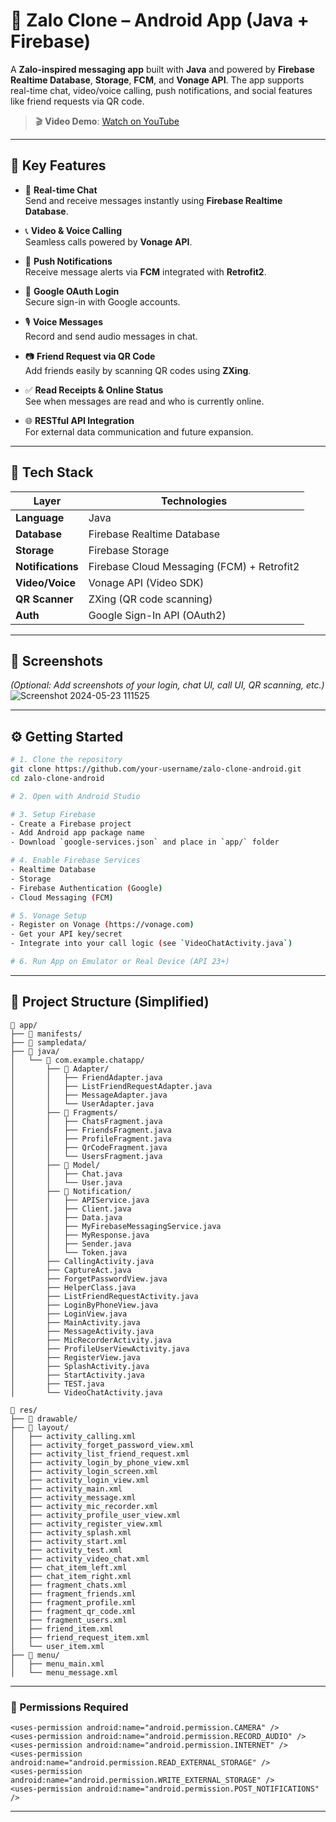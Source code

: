 # 📱 Zalo Clone – Android App (Java + Firebase)

A **Zalo-inspired messaging app** built with **Java** and powered by **Firebase Realtime Database**, **Storage**, **FCM**, and **Vonage API**. The app supports real-time chat, video/voice calling, push notifications, and social features like friend requests via QR code.

> 🎬 **Video Demo**: [Watch on YouTube](https://www.youtube.com/watch?v=An8scMXZKJw)

---

## 🚀 Key Features

- 💬 **Real-time Chat**  
  Send and receive messages instantly using **Firebase Realtime Database**.

- 📞 **Video & Voice Calling**  
  Seamless calls powered by **Vonage API**.

- 🔔 **Push Notifications**  
  Receive message alerts via **FCM** integrated with **Retrofit2**.

- 🧠 **Google OAuth Login**  
  Secure sign-in with Google accounts.

- 🎙️ **Voice Messages**  
  Record and send audio messages in chat.

- 📷 **Friend Request via QR Code**  
  Add friends easily by scanning QR codes using **ZXing**.

- ✅ **Read Receipts & Online Status**  
  See when messages are read and who is currently online.

- 🌐 **RESTful API Integration**  
  For external data communication and future expansion.

---

## 🧪 Tech Stack

| Layer         | Technologies                             |
|---------------|------------------------------------------|
| **Language**  | Java                                     |
| **Database**  | Firebase Realtime Database               |
| **Storage**   | Firebase Storage                         |
| **Notifications** | Firebase Cloud Messaging (FCM) + Retrofit2 |
| **Video/Voice** | Vonage API (Video SDK)                  |
| **QR Scanner** | ZXing (QR code scanning)                |
| **Auth**      | Google Sign-In API (OAuth2)              |

---

## 📸 Screenshots

*(Optional: Add screenshots of your login, chat UI, call UI, QR scanning, etc.)*
![Screenshot 2024-05-23 111525](https://github.com/user-attachments/assets/e5f00b42-1e4d-43f1-bc83-a856906da60b)

---

## ⚙️ Getting Started

```bash
# 1. Clone the repository
git clone https://github.com/your-username/zalo-clone-android.git
cd zalo-clone-android

# 2. Open with Android Studio

# 3. Setup Firebase
- Create a Firebase project
- Add Android app package name
- Download `google-services.json` and place in `app/` folder

# 4. Enable Firebase Services
- Realtime Database
- Storage
- Firebase Authentication (Google)
- Cloud Messaging (FCM)

# 5. Vonage Setup
- Register on Vonage (https://vonage.com)
- Get your API key/secret
- Integrate into your call logic (see `VideoChatActivity.java`)

# 6. Run App on Emulator or Real Device (API 23+)
```

---
## 📁 Project Structure (Simplified)
```
📁 app/
├── 📁 manifests/
├── 📁 sampledata/
├── 📁 java/
│   └── 📁 com.example.chatapp/
│       ├── 📁 Adapter/
│       │   ├── FriendAdapter.java
│       │   ├── ListFriendRequestAdapter.java
│       │   ├── MessageAdapter.java
│       │   └── UserAdapter.java
│       ├── 📁 Fragments/
│       │   ├── ChatsFragment.java
│       │   ├── FriendsFragment.java
│       │   ├── ProfileFragment.java
│       │   ├── QrCodeFragment.java
│       │   └── UsersFragment.java
│       ├── 📁 Model/
│       │   ├── Chat.java
│       │   └── User.java
│       ├── 📁 Notification/
│       │   ├── APIService.java
│       │   ├── Client.java
│       │   ├── Data.java
│       │   ├── MyFirebaseMessagingService.java
│       │   ├── MyResponse.java
│       │   ├── Sender.java
│       │   └── Token.java
│       ├── CallingActivity.java
│       ├── CaptureAct.java
│       ├── ForgetPasswordView.java
│       ├── HelperClass.java
│       ├── ListFriendRequestActivity.java
│       ├── LoginByPhoneView.java
│       ├── LoginView.java
│       ├── MainActivity.java
│       ├── MessageActivity.java
│       ├── MicRecorderActivity.java
│       ├── ProfileUserViewActivity.java
│       ├── RegisterView.java
│       ├── SplashActivity.java
│       ├── StartActivity.java
│       ├── TEST.java
│       └── VideoChatActivity.java

📁 res/
├── 📁 drawable/
├── 📁 layout/
│   ├── activity_calling.xml
│   ├── activity_forget_password_view.xml
│   ├── activity_list_friend_request.xml
│   ├── activity_login_by_phone_view.xml
│   ├── activity_login_screen.xml
│   ├── activity_login_view.xml
│   ├── activity_main.xml
│   ├── activity_message.xml
│   ├── activity_mic_recorder.xml
│   ├── activity_profile_user_view.xml
│   ├── activity_register_view.xml
│   ├── activity_splash.xml
│   ├── activity_start.xml
│   ├── activity_test.xml
│   ├── activity_video_chat.xml
│   ├── chat_item_left.xml
│   ├── chat_item_right.xml
│   ├── fragment_chats.xml
│   ├── fragment_friends.xml
│   ├── fragment_profile.xml
│   ├── fragment_qr_code.xml
│   ├── fragment_users.xml
│   ├── friend_item.xml
│   ├── friend_request_item.xml
│   └── user_item.xml
├── 📁 menu/
│   ├── menu_main.xml
│   └── menu_message.xml

```
---
### 🔐 Permissions Required
```
<uses-permission android:name="android.permission.CAMERA" />
<uses-permission android:name="android.permission.RECORD_AUDIO" />
<uses-permission android:name="android.permission.INTERNET" />
<uses-permission android:name="android.permission.READ_EXTERNAL_STORAGE" />
<uses-permission android:name="android.permission.WRITE_EXTERNAL_STORAGE" />
<uses-permission android:name="android.permission.POST_NOTIFICATIONS" />
```
---

